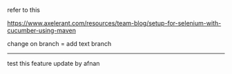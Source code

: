 refer to this

https://www.axelerant.com/resources/team-blog/setup-for-selenium-with-cucumber-using-maven

change on branch = add text branch

------------------
test this feature 
update by afnan
